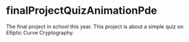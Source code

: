 # finalProjectQuizAnimationPde
The final project in school this year. This  project is about a simple quiz on Elliptic Curve Cryptography.
